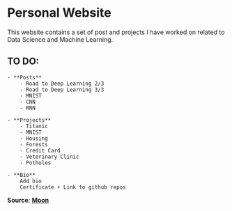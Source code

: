 # Personal Website

This website contains a set of post and projects I have worked on related to Data Science and Machine Learning.

## TO DO:
    - **Posts**
        - Road to Deep Learning 2/3
        - Road to Deep Learning 3/3
        - MNIST
        - CNN
        - RNN
    
    - **Projects**
        - Titanic
        - MNIST
        - Housing
        - Forests
        - Credit Card
        - Veterinary Clinic
        - Potholes
        
    - **Bio**
        Add bio
        Certificate + Link to github repos

**Source**: **[Moon](https://taylantatli.github.io/Moon)**
